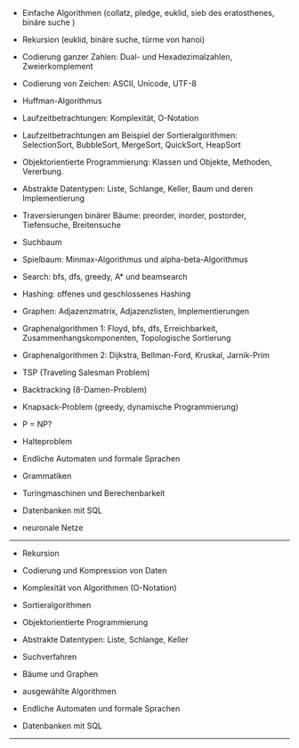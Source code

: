 * Einfache Algorithmen (collatz, pledge, euklid, sieb des eratosthenes, binäre suche )
* Rekursion (euklid, binäre suche, türme von hanoi)
* Codierung ganzer Zahlen: Dual- und Hexadezimalzahlen, Zweierkomplement
* Codierung von Zeichen: ASCII, Unicode, UTF-8
* Huffman-Algorithmus

* Laufzeitbetrachtungen: Komplexität, O-Notation
* Laufzeitbetrachtungen am Beispiel der Sortieralgorithmen: SelectionSort, BubbleSort, MergeSort, QuickSort, HeapSort

* Objektorientierte Programmierung: Klassen und Objekte, Methoden, Vererbung.
* Abstrakte Datentypen: Liste, Schlange, Keller, Baum und deren Implementierung
* Traversierungen binärer Bäume: preorder, inorder, postorder, Tiefensuche, Breitensuche
* Suchbaum

* Spielbaum: Minmax-Algorithmus und alpha-beta-Algorithmus
* Search: bfs, dfs, greedy, A* und beamsearch

* Hashing: offenes und geschlossenes Hashing

* Graphen: Adjazenzmatrix, Adjazenzlisten, Implementierungen
* Graphenalgorithmen 1: Floyd, bfs, dfs, Erreichbarkeit, Zusammenhangskomponenten, Topologische Sortierung
* Graphenalgorithmen 2: Dijkstra, Bellman-Ford, Kruskal, Jarnik-Prim

* TSP (Traveling Salesman Problem)
* Backtracking (8-Damen-Problem)
* Knapsack-Problem (greedy, dynamische Programmierung)

* P = NP?
* Halteproblem
* Endliche Automaten und formale Sprachen
* Grammatiken
* Turingmaschinen und Berechenbarkeit

* Datenbanken mit SQL

* neuronale Netze


--------------------------------------------

* Rekursion
* Codierung und Kompression von Daten  

* Komplexität von Algorithmen (O-Notation)
* Sortieralgorithmen

* Objektorientierte Programmierung  
* Abstrakte Datentypen: Liste, Schlange, Keller

* Suchverfahren
* Bäume und Graphen

* ausgewählte Algorithmen 

* Endliche Automaten und formale Sprachen

* Datenbanken mit SQL

-------------------------------------
  
   










